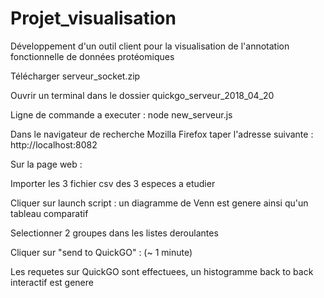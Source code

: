 # Projet_visualisation
Développement d'un outil client pour la visualisation de l'annotation fonctionnelle de données protéomiques

Télécharger serveur_socket.zip


Ouvrir un terminal dans le dossier quickgo_serveur_2018_04_20

Ligne de commande a executer : node new_serveur.js

Dans le navigateur de recherche Mozilla Firefox taper l'adresse suivante : http://localhost:8082


Sur la page web :

Importer les 3 fichier csv des 3 especes a etudier


Cliquer sur launch script : un diagramme de Venn est genere ainsi qu'un tableau comparatif


Selectionner 2 groupes dans les listes deroulantes

Cliquer sur "send to QuickGO" : (~ 1 minute) 

Les requetes sur QuickGO sont effectuees, un histogramme back to back interactif est genere
